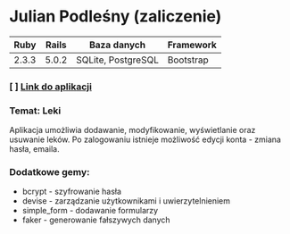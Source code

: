 # Julian Podleśny (zaliczenie)
| Ruby | Rails | Baza danych | Framework |
| ------ | ------ | ------ | ------ |
| 2.3.3 | 5.0.2 | SQLite, PostgreSQL | Bootstrap |

### [ ] [Link do aplikacji](https://intense-brook-60837.herokuapp.com/)

### Temat: Leki
Aplikacja umożliwia dodawanie, modyfikowanie, wyświetlanie oraz usuwanie leków. Po zalogowaniu istnieje możliwość edycji konta - zmiana hasła, emaila.

### Dodatkowe gemy:<br />
- bcrypt - szyfrowanie hasła
- devise - zarządzanie użytkownikami i uwierzytelnieniem
- simple_form - dodawanie formularzy
- faker - generowanie fałszywych danych
